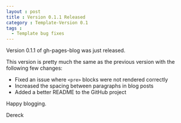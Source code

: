 ```yaml
---
layout : post
title : Version 0.1.1 Released
category : Template-Version 0.1
tags :
  - Template bug fixes
---
```


Version 0.1.1 of gh-pages-blog was just released.

This version is pretty much the same as the previous version with the following few changes:
* Fixed an issue where `<pre>` blocks were not rendered correctly
* Increased the spacing between paragraphs in blog posts
* Added a better README to the GitHub project

Happy blogging.

Dereck
